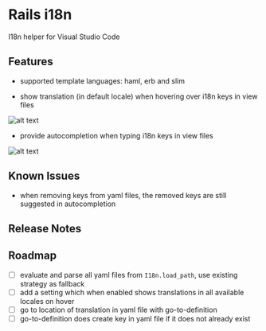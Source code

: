 # Rails i18n

I18n helper for Visual Studio Code

## Features

- supported template languages: haml, erb and slim

- show translation (in default locale) when hovering over i18n keys in view files

![alt text](https://github.com/shanehofstetter/rails-i18n-vscode/raw/master/docs/hover.gif)

- provide autocompletion when typing i18n keys in view files

![alt text](https://github.com/shanehofstetter/rails-i18n-vscode/raw/master/docs/autocomplete.gif)

## Known Issues

- when removing keys from yaml files, the removed keys are still suggested in autocompletion

## Release Notes

## Roadmap
- [ ] evaluate and parse all yaml files from `I18n.load_path`, use existing strategy as fallback 
- [ ] add a setting which when enabled shows translations in all available locales on hover
- [ ] go to location of translation in yaml file with go-to-definition
- [ ] go-to-definition does create key in yaml file if it does not already exist 

